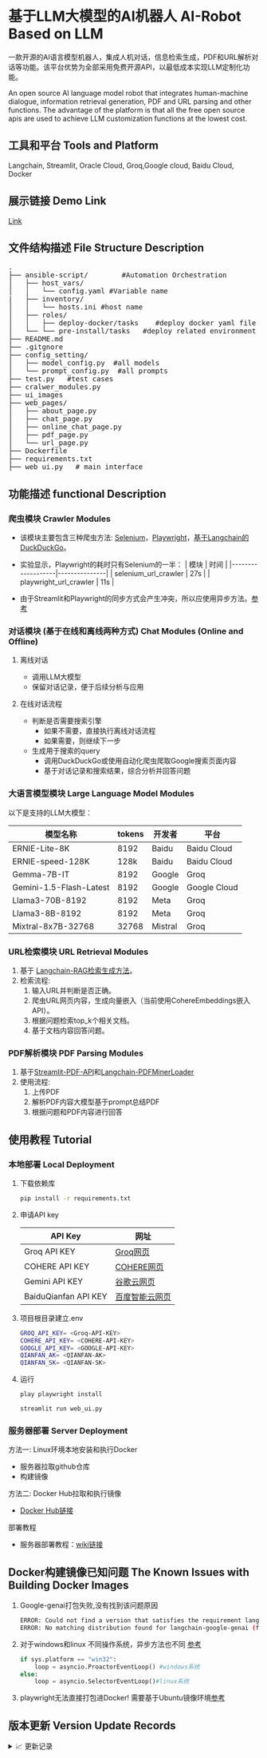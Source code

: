 # 基于LLM大模型的AI机器人 AI-Robot Based on LLM
一款开源的AI语言模型机器人，集成人机对话，信息检索生成，PDF和URL解析对话等功能。该平台优势为全部采用免费开源API，以最低成本实现LLM定制化功能。

An open source AI language model robot that integrates human-machine dialogue, information retrieval generation, PDF and URL parsing and other functions. The advantage of the platform is that all the free open source apis are used to achieve LLM customization functions at the lowest cost.

## 工具和平台 Tools and Platform
Langchain, Streamlit, Oracle Cloud, Groq,Google cloud, Baidu Cloud, Docker

## 展示链接 Demo Link
[Link](http://168.138.28.54:8501)

## 文件结构描述 File Structure Description
<pre>
.
├── ansible-script/        #Automation Orchestration
│   ├── host_vars/
│   │   └── config.yaml #Variable name
|   ├── inventory/
│   │   └── hosts.ini #host name
│   ├── roles/ 
│   │   ├── deploy-docker/tasks    #deploy docker yaml file  
│   └── └── pre-install/tasks   #deploy related environment yaml file 
├── README.md
├── .gitgnore
├── config_setting/
│   ├── model_config.py  #all models
│   └── prompt_config.py  #all prompts
├── test.py   #test cases
├── cralwer_modules.py
├── ui_images
├── web_pages/
│   ├── about_page.py
│   ├── chat_page.py
│   ├── online_chat_page.py
│   ├── pdf_page.py
│   └── url_page.py
├── Dockerfile
├── requirements.txt
├── web_ui.py   # main interface
</pre>


## 功能描述 functional Description

### 爬虫模块 Crawler Modules


*  该模块主要包含三种爬虫方法: [Selenium](https://selenium-python.readthedocs.io/)，[Playwright](https://playwright.dev/python/docs/intro)，[基于Langchain的DuckDuckGo](https://api.python.langchain.com/en/latest/tools/langchain_community.tools.ddg_search.tool.DuckDuckGoSearchResults.html)。

*  实验显示，Playwright的耗时只有Selenium的一半：
    | 模块              | 时间          |
    |-------------------|---------------|
    | selenium_url_crawler   | 27s       |
    | playwright_url_crawler | 11s       |

*  由于Streamlit和Playwright的同步方式会产生冲突，所以应使用异步方法。[参考](https://discuss.streamlit.io/t/using-playwright-with-streamlit/28380/5)


### 对话模块 (基于在线和离线两种方式) Chat Modules (Online and Offline)

1. 离线对话
   - 调用LLM大模型
   - 保留对话记录，便于后续分析与应用

2. 在线对话流程
   - 判断是否需要搜索引擎
     - 如果不需要，直接执行离线对话流程
     - 如果需要，则继续下一步
   - 生成用于搜索的query
     - 调用DuckDuckGo或使用自动化爬虫爬取Google搜索页面内容
     - 基于对话记录和搜索结果，综合分析并回答问题

### 大语言模型模块 Large Language Model Modules

以下是支持的LLM大模型：

| 模型名称                 | tokens  | 开发者   |   平台|
|-------------------------|---------|----------| ----------|   
| ERNIE-Lite-8K           | 8192    | Baidu    | Baidu Cloud    |
| ERNIE-speed-128K        | 128k  | Baidu    | Baidu Cloud     |
| Gemma-7B-IT             | 8192    | Google   | Groq    |
| Gemini-1.5-Flash-Latest | 8192    | Google   | Google Cloud    |
| Llama3-70B-8192         | 8192    | Meta     | Groq    |
| Llama3-8B-8192          | 8192    | Meta     | Groq    |
| Mixtral-8x7B-32768      | 32768   | Mistral  | Groq    |

### URL检索模块 URL Retrieval Modules
 
1. 基于 [Langchain-RAG检索生成方法](https://python.langchain.com/v0.1/docs/get_started/introduction/)。
2. 检索流程:
    1. 输入URL并判断是否正确。
    2. 爬虫URL网页内容，生成向量嵌入（当前使用CohereEmbeddings嵌入API）。
    3. 根据问题检索top_k个相关文档。
    4. 基于文档内容回答问题。

### PDF解析模块 PDF Parsing Modules
1. 基于[Streamlit-PDF-API](https://discuss.streamlit.io/t/display-pdf-in-streamlit/62274)和[Langchain-PDFMinerLoader](https://api.python.langchain.com/en/latest/document_loaders/langchain_community.document_loaders.pdf.PDFMinerLoader.html)
2. 使用流程:
    1. 上传PDF
    2. 解析PDF内容大模型基于prompt总结PDF
    3. 根据问题和PDF内容进行回答

## 使用教程 Tutorial

### 本地部署 Local Deployment
1. 下载依赖库
    ```bash
    pip install -r requirements.txt
    ```

2. 申请API key
    
    | API Key         | 网址                                            |
    |----------------|-------------------------------------------------|
    | Groq API KEY   | [Groq网页](https://console.groq.com/playground) |
    | COHERE API KEY | [COHERE网页](https://dashboard.cohere.com/)     |
    | Gemini API KEY | [谷歌云网页](https://ai.google.dev/) |
    | BaiduQianfan API KEY | [百度智能云网页](https://cloud.baidu.com/) |

3. 项目根目录建立.env
    ```bash
    GROQ_API_KEY= <Groq-API-KEY>
    COHERE_API_KEY= <COHERE-API-KEY>
    GOOGLE_API_KEY= <GOOGLE-API-KEY>
    QIANFAN_AK= <QIANFAN-AK>
    QIANFAN_SK= <QIANFAN-SK>
    ```
4. 运行
    ```bash
    play playwright install
    ```
    ```bash
    streamlit run web_ui.py
    ```
### 服务器部署 Server Deployment
方法一:  Linux环境本地安装和执行Docker
* 服务器拉取github仓库
* 构建镜像

方法二:  Docker Hub拉取和执行镜像
* [Docker Hub链接](https://hub.docker.com/repository/docker/jiyuanc1/aibot/general)

部署教程 
* 服务器部署教程：[wiki链接](https://github.com/Boomm-shakalaka/AIBot-LLM/wiki/Oracle%E6%9C%8D%E5%8A%A1%E5%99%A8%E6%90%AD%E5%BB%BA%E6%95%99%E7%A8%8B)

## Docker构建镜像已知问题 The Known Issues with Building Docker Images 
1. Google-genai打包失败,没有找到该问题原因
    ```bash
    ERROR: Could not find a version that satisfies the requirement langchain-google-genai (from -r requirements.txt (line 11)) (from >versions: none) 
    ERROR: No matching distribution found for langchain-google-genai (from -r requirements.txt (line 11))
    ```
2. 对于windows和linux 不同操作系统，异步方法也不同 [参考](https://stackoverflow.com/questions/67964463/what-are-selectoreventloop-and-proactoreventloop-in-python-asyncio)
    ```python
    if sys.platform == "win32":
        loop = asyncio.ProactorEventLoop() #windows系统
    else:
        loop = asyncio.SelectorEventLoop()#linux系统
    ```
3. playwright无法直接打包进Docker! 需要基于Ubuntu镜像环境[参考](https://stackoverflow.com/questions/72181737/issue-running-playwright-python-in-docker-container)


## 版本更新 Version Update Records
<details>
<summary>📈 更新记录</summary>

v1.0.1 (oracle)
1. 解决Docker构建镜像问题，解决不同操作系统存在的异步方法
2. 更新Readme

v1.0.0 
1. 优化pdf chat功能中的简历评估功能，增加对话
2. 新增playwright爬虫模块，优化异步调用
3. 新增url chat爬虫模块调用和来源检索选择功能
4. 实现基于playwright在线搜索功能
5. 优化chat history
6. 整合cralwer模块
7. 整合prompt配置内容
8. 页面美化
9. 新增about页面
10. 更新Dockerfile

v0.0.5
1. 新增百度千帆大模型(ERNIE-Lite-8K和ERNIE-Speed-128K免费开放)
2. 新增gemini模型(gemini模型不支持streaming输出，暂未开放)
3. 新增online chat功能，使用duckduck-search进行在线搜索
4. 优化在线搜索调用方式
5. 实现pdf chat功能中的简历评估功能

v0.0.4.1
1. 新增selenium爬虫，优化网页解析能力
2. 优化urlbot架构
3. 增加url_page参考内容来源
4. 新增headers内容，防止反爬
5. 新增max tokens限制
6. Gemma存在输出乱码问题

v0.0.4
1. 使用streamlit_option_menu框架重构界面
2. 新增在线搜索功能，基于duckduckDuckDuckGoSearch
3. 优化异步方法处理搜索功能
4. 新增搜索agent提示词

v0.0.3
1. 优化和完善URLBot检索能力
2. 优化和完善URLPage网页架构
3. 使用Cohere API进行Embedding

v0.0.2.1
1. 优化侧边栏架构
2. 优化chatbot对话能力，优化prompt
3. 优化chatbot对话体验，更改为streaming输出流模式
4. 由于服务器memory限制，暂时关闭URL检索功能
5. 新增docker文件
6. 修改页面布局默认为wide

v0.0.2
1. chatbot新增聊天记录功能
2. 新增prompt_config，优化prompt
3. 构建URLPage网页基本框架
4. 新增URLBot，可以根据URL进行检索
5. 优化URL解析动画

v0.0.1
1. 构建Streamlit网页基本框架
2. 新增chatBot页面，编辑聊天窗口及侧边栏
3. 添加Groq API，新增5种LLM模型
4. 添加大模型于chatBot页面，完成聊天对话基本功能
5. 新增模型选择功能

</details>